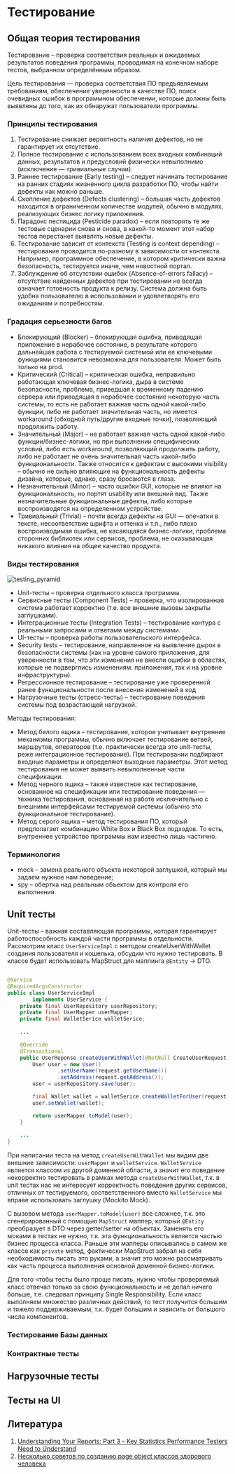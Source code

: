 # Тестирование

## Общая теория тестирования

Тестирование – проверка соответствия реальных и ожидаемых результатов поведения программы, проводимая на конечном наборе
тестов, выбранном определённым образом.

Цель тестирования — проверка соответствия ПО предъявляемым требованиям, обеспечение уверенности в качестве ПО, поиск
очевидных ошибок в программном обеспечении, которые должны быть выявлены до того, как их обнаружат пользователи
программы.

### Принципы тестирования

1. Тестирование снижает вероятность наличия дефектов, но не гарантирует их отсутствие.
1. Полное тестирование с использованием всех входных комбинаций данных, результатов и предусловий физически
   невыполнимо (исключение — тривиальные случаи).
1. Раннее тестирование (Early testing) – следует начинать тестирование на ранних стадиях жизненного цикла разработки ПО,
   чтобы найти дефекты как можно раньше.
1. Скопление дефектов (Defects clustering) – большая часть дефектов находится в ограниченном количестве модулей, обычно
   в модулях, реализующих бизнес логику приложения.
1. Парадокс пестицида (Pesticide paradox) – если повторять те же тестовые сценарии снова и снова, в какой-то момент этот
   набор тестов перестанет выявлять новые дефекты.
1. Тестирование зависит от контекста (Testing is context depending) – тестирование проводится по-разному в зависимости
   от контекста. Например, программное обеспечение, в котором критически важна безопасность, тестируется иначе, чем
   новостной портал.
1. Заблуждение об отсутствии ошибок (Absence-of-errors fallacy) – отсутствие найденных дефектов при тестировании не
   всегда означает готовность продукта к релизу. Система должна быть удобна пользователю в использовании и удовлетворять
   его ожиданиям и потребностям.

### Градация серьезности багов

* Блокирующий (Blocker) – блокирующая ошибка, приводящая приложение в нерабочее состояние, в результате которого
  дальнейшая работа с тестируемой системой или ее ключевыми функциями становится невозможна для пользователя. Может быть
  только на prod.
* Критический (Critical) – критическая ошибка, неправильно работающая ключевая бизнес-логика, дыра в системе
  безопасности, проблема, приведшая к временному падению сервера или приводящая в нерабочее состояние некоторую часть
  системы, то есть не работает важная часть одной какой-либо функции, либо не работает значительная часть, но имеется
  workaround (обходной путь/другие входные точки), позволяющий продолжить работу.
* Значительный (Major) – не работает важная часть одной какой-либо функции/бизнес-логики, но при выполнении
  специфических условий, либо есть workaround, позволяющий продолжить работу, либо не работает не очень значительная
  часть какой-либо функциональности. Также относится к дефектам с высокими visibility – обычно не сильно влияющие на
  функциональность дефекты дизайна, которые, однако, сразу бросаются в глаза.
* Незначительный (Minor) – часто ошибки GUI, которые не влияют на функциональность, но портят usability или внешний вид.
  Также незначительные функциональные дефекты, либо которые воспроизводятся на определенном устройстве.
* Тривиальный (Trivial) – почти всегда дефекты на GUI — опечатки в тексте, несоответствие шрифта и оттенка и т.п., либо
  плохо воспроизводимая ошибка, не касающаяся бизнес-логики, проблема сторонних библиотек или сервисов, проблема, не
  оказывающая никакого влияния на общее качество продукта.

### Виды тестирования

![testing_pyramid](images/testing_pyramid.png)

* Unit-тесты – проверка отдельного класса программы.
* Сервисные тесты (Component Tests) – проверка, что изолированная система работает корректно (т.е. все внешние вызовы
  закрыты заглушками).
* Интеграционные тесты (Integration Tests) – тестирование контура с реальными запросами и ответами между системами.
* UI-тесты – проверка работы пользовательского интерфейса.
* Security tests – тестирование, направленное на выявление дырок в безопасности системы (как на уровне самого
  приложения, для уверенности в том, что эти изменения не внесли ошибки в областях, которые не подверглись изменениям.
  приложения, так и на уровне инфраструктуры).
* Регрессионное тестирование – тестирование уже проверенной ранее функциональности после внесения изменений в код
* Нагрузочные тесты (стресс-тесты) – тестирование поведения системы под возрастающей нагрузкой.

Методы тестирования:

* Метод белого ящика – тестирование, которое учитывает внутренние механизмы программы, обычно включает тестирование
  ветвей, маршрутов, операторов (т.е. практически всегда это unit-тесты, реже интеграционное тестирование). При
  тестировании подбирают входные параметры и определяют выходные параметры. Этот метод тестирования не может выявить
  невыполненные части спецификации.
* Метод черного ящика – также известное как тестирование, основанное на спецификации или тестирование поведения —
  техника тестирования, основанная на работе исключительно с внешними интерфейсами тестируемой системы (обычно это
  функциональное тестирование).
* Метод серого ящика – метод тестирования ПО, который предполагает комбинацию White Box и Black Box подходов. То есть,
  внутреннее устройство программы нам известно лишь частично.

### Терминология

* mock – замена реального объекта некоторой заглушкой, который мы задаем нужное нам поведение;
* spy – обертка над реальным объектом для контроля его выполнения.

## Unit тесты

Unit-тесты – важная составляющая программы, которая гарантирует работоспособность каждой части программы в отдельности.
Рассмотрим класс `UserServiceImpl` с методом createUserWithWallet создания пользователя и кошелька, обсудим что нужно
тестировать. В классе будет использовать MapStruct для маппинга `@Entity` -> DTO.

```java

@Service
@RequiredArgsConstructor
public class UserServiceImpl
        implements UserService {
    private final UserRepository userRepository;
    private final UserMapper userMapper;
    private final WalletSerice walletSerice;
     
    ...

    @Override
    @Transactional
    public UserReponse createUserWithWallet(@NotNull CreateUserRequest request) {
        User user = new User()
                .setUserName(request.getUserName())
                .setAddress(request.getAddress());
        user = userRepository.save(user);

        final Wallet wallet = walletSerice.createWalletForUser(request, user);
        user.setWallet(wallet);

        return userMapper.toModel(user);
    }
    
    ...
}
```

При написании теста на метод `createUserWithWallet` мы видим две внешние зависимости: `userMapper` и `walletService`.
`WalletService` является классом из другой доменной области, а значит его поведение некорректно тестировать в рамках
метода `createUserWithWallet`, т.к. в unit тестах нас не интересует корректность поведения других сервисов, отличных от
тестируемого, соответственного вместо `WalletService` мы вправе использовать заглушку (Mockito Mock).

С вызовом метода `userMapper.toModel(user)` все сложнее, т.к. это сгенерированный с помощью `MapStruct` маппер,
который `@Entity` преобразует в DTO через getter/setter на объектах. Заменять его моками в тестах не нужно, т.к. эта
функциональность является частью бизнес процесса класса. Раньше эти мапперы описывались в самом же классе как `private`
метод, фактически MapStruct забрал на себя необходимость писать это руками, а значит это можно рассматривать как часть
процесса выполнения основной доменной бизнес-логики.

Для того чтобы тесты было проще писать, нужно чтобы проверяемый класс отвечал только за свою функциональность и не делал
ничего больше, т.е. следовал принципу Single Responsibility. Если класс выполняем множество различных действий, то тест
получится большим и тяжело поддерживаемым, т.к. будет большим и зависить от большого числа компонентов.

### Тестирование Базы данных

### Контрактные тесты

## Нагрузочные тесты

## Тесты на UI

## Литература

1. [Understanding Your Reports: Part 3 - Key Statistics Performance Testers Need to Understand](https://www.blazemeter.com/blog/understanding-your-reports-part-3-key-statistics-performance-testers-need-understand)
2. [Несколько советов по созданию page object классов здорового человека](https://habr.com/ru/company/otus/blog/494106/)